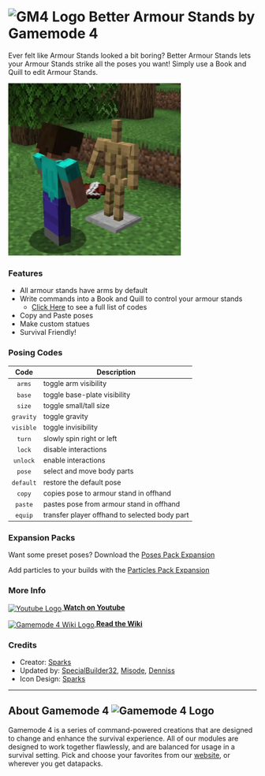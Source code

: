 # <img src="https://raw.githubusercontent.com/Gamemode4Dev/GM4_Datapacks/master/base/images/gm4_logo.png" alt="GM4 Logo" width="32" /> Better Armour Stands by Gamemode 4<!--$pmc:delete-->

Ever felt like Armour Stands looked a bit boring? Better Armour Stands lets your Armour Stands strike all the poses you want! Simply use a Book and Quill to edit Armour Stands. <!--$pmc:headerSize-->

<img src="https://raw.githubusercontent.com/Gamemode4Dev/GM4_Datapacks/master/gm4_better_armour_stands/images/better_armour_stands.webp" alt="Better Armour Stands Example" width="350"/>  <!--$modrinth:replaceWithVideo--> <!--$pmc:delete-->

### Features
- All armour stands have arms by default
- Write commands into a Book and Quill to control your armour stands
    - [Click Here](https://wiki.gm4.co/wiki/Better_Armour_Stands#Codes) to see a full list of codes
- Copy and Paste poses
- Make custom statues
- Survival Friendly!

### Posing Codes
<!--$pmc:startTable-->
|Code       |Description                                    |
| :---:     |-----------------------------------------------|
|`arms`     |toggle arm visibility                          |
|`base`     |toggle base-plate visibility                   |
|`size`     |toggle small/tall size                         |
|`gravity`  |toggle gravity                                 |
|`visible`  |toggle invisibility                            |
|`turn`     |slowly spin right or left                      |
|`lock`     |disable interactions                           |
|`unlock`   |enable interactions                            |
|`pose`     |select and move body parts                     |
|`default`  |restore the default pose                       |
|`copy`     |copies pose to armour stand in offhand          |
|`paste`    |pastes pose from armour stand in offhand        |
|`equip`    |transfer player offhand to selected body part  |
<!--$pmc:endTable-->

### Expansion Packs
Want some preset poses? Download the [Poses Pack Expansion](https://gm4.co/modules/poses-pack)<!--$dynamicLink:gm4_poses_pack-->

Add particles to your builds with the [Particles Pack Expansion](https://gm4.co/modules/particles-pack)<!--$dynamicLink:gm4_particles_pack-->

### More Info
[<img src="https://raw.githubusercontent.com/Gamemode4Dev/GM4_Datapacks/master/base/images/youtube_logo.png" alt="Youtube Logo" width="40" align="center"/> **Watch on Youtube**](https://www.youtube.com/watch?v=ZBqmGpAXqmw)

[<img src="https://raw.githubusercontent.com/Gamemode4Dev/GM4_Datapacks/master/base/images/gm4_wiki_logo.png" alt="Gamemode 4 Wiki Logo" width="40" align="center"/> **Read the Wiki**](https://wiki.gm4.co/wiki/Better_Armour_Stands)

### Credits
- Creator: [Sparks](https://bsky.app/profile/selcouthsparks.bsky.social)
- Updated by: [SpecialBuilder32](https://bsky.app/profile/specialbuilder32.bsky.social), [Misode](https://bsky.app/profile/misode.dev), [Denniss](https://github.com/Dennis-0)
- Icon Design: [Sparks](https://bsky.app/profile/selcouthsparks.bsky.social)

---
## About Gamemode 4 <img src="https://raw.githubusercontent.com/Gamemode4Dev/GM4_Datapacks/master/base/images/gm4_logo.png" alt="Gamemode 4 Logo" width="20"/>
Gamemode 4 is a series of command-powered creations that are designed to change and enhance the survival experience. All of our modules are designed to work together flawlessly, and are balanced for usage in a survival setting. Pick and choose your favorites from our [website](https://gm4.co), or wherever you get datapacks.